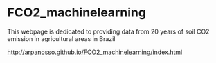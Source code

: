 # FCO2_machinelearning
This webpage is dedicated to providing data from 20 years of soil CO2 emission in agricultural areas in Brazil

http://arpanosso.github.io/FCO2_machinelearning/index.html

